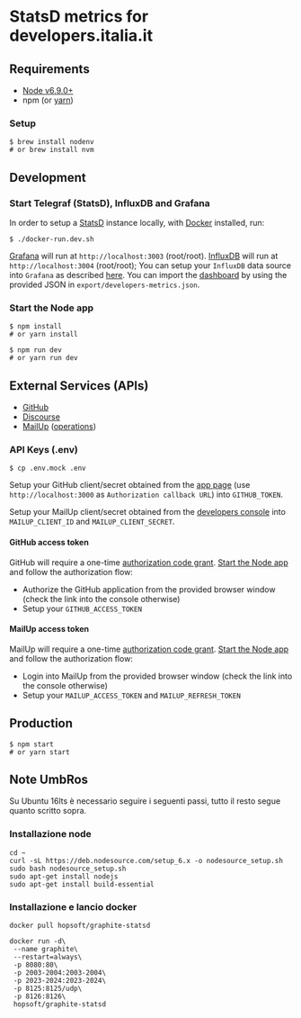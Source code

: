 # StatsD metrics for developers.italia.it

## Requirements
- [Node v6.9.0+](https://nodejs.org/en/download/releases/)
- npm (or [yarn](https://yarnpkg.com/))

### Setup
```
$ brew install nodenv
# or brew install nvm
```

## Development

### Start Telegraf (StatsD), InfluxDB and Grafana
In order to setup a [StatsD](https://github.com/etsy/statsd) instance locally, with [Docker](https://www.docker.com/get-docker) installed, run:

```
$ ./docker-run.dev.sh
```

[Grafana](https://github.com/grafana/grafana) will run at `http://localhost:3003` (root/root).
[InfluxDB](https://github.com/influxdata/influxdb) will run at `http://localhost:3004` (root/root);
You can setup your `InfluxDB` data source into `Grafana` as described [here](https://github.com/samuelebistoletti/docker-statsd-influxdb-grafana#add-data-source-on-grafana).
You can import the [dashboard](http://localhost:3003/dashboard/db/developers-metrics) by using the provided JSON in `export/developers-metrics.json`.

### <a name="node"></a> Start the Node app

```
$ npm install
# or yarn install
```

```
$ npm run dev
# or yarn run dev
```

## External Services (APIs)
- [GitHub](http://github-tools.github.io/github/docs/3.1.0/index.html)
- [Discourse](http://docs.discourse.org/)
- [MailUp](http://help.mailup.com/display/mailupapi/REST+API) ([operations](https://services.mailup.com/API/v1.1/Rest/ConsoleService.svc/help))

### API Keys (.env)

```
$ cp .env.mock .env
```

Setup your GitHub client/secret obtained from the [app page](https://github.com/settings/applications/new) (use `http://localhost:3000` as `Authorization callback URL`) into `GITHUB_TOKEN`.

Setup your MailUp client/secret obtained from the [developers console](http://help.mailup.com/display/mailupapi/Get+a+Developer+Account) into `MAILUP_CLIENT_ID` and `MAILUP_CLIENT_SECRET`.

#### GitHub access token
GitHub will require a one-time [authorization code grant](https://developer.github.com/apps/building-integrations/setting-up-and-registering-oauth-apps/about-authorization-options-for-oauth-apps/).
[Start the Node app](#node) and follow the authorization flow:
- Authorize the GitHub application from the provided browser window (check the link into the console otherwise)
- Setup your `GITHUB_ACCESS_TOKEN`

#### MailUp access token
MailUp will require a one-time [authorization code grant](http://help.mailup.com/display/mailupapi/Authenticating+with+OAuth+v2).
[Start the Node app](#node) and follow the authorization flow:
- Login into MailUp from the provided browser window (check the link into the console otherwise)
- Setup your `MAILUP_ACCESS_TOKEN` and `MAILUP_REFRESH_TOKEN`

## Production

```
$ npm start
# or yarn start
```


## Note UmbRos

Su Ubuntu 16lts è necessario seguire i seguenti passi, tutto il resto segue quanto scritto sopra.

### Installazione node

```
cd ~
curl -sL https://deb.nodesource.com/setup_6.x -o nodesource_setup.sh
sudo bash nodesource_setup.sh
sudo apt-get install nodejs
sudo apt-get install build-essential
```

### Installazione e lancio docker


```
docker pull hopsoft/graphite-statsd

docker run -d\
 --name graphite\
 --restart=always\
 -p 8080:80\
 -p 2003-2004:2003-2004\
 -p 2023-2024:2023-2024\
 -p 8125:8125/udp\
 -p 8126:8126\
 hopsoft/graphite-statsd
```
